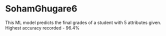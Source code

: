 # SohamGhugare6
This ML model predicts the final grades of a student with 5 attributes given. Highest accuracy recorded - 96.4%
